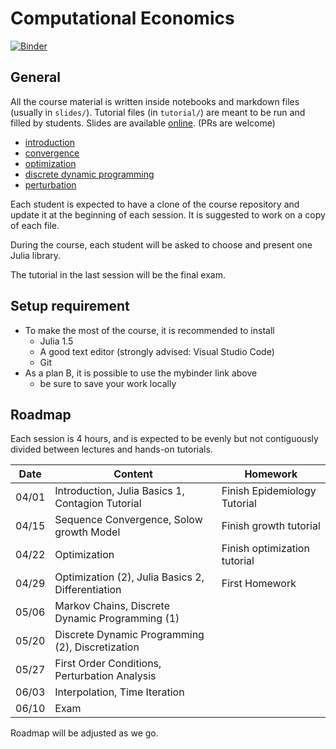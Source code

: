 # Computational Economics

[![Binder](https://mybinder.org/badge_logo.svg)](https://mybinder.org/v2/gh/albop/eco309.git/main?urlpath=lab)

## General

All the course material is written inside notebooks and markdown files (usually in `slides/`). Tutorial files (in `tutorial/`) are meant to be run and filled by students.
Slides are available [online](http://www.mosphere.fr/eco309/slides/). (PRs are welcome)
- [introduction](http://www.mosphere.fr/eco309/slides/)
- [convergence](http://www.mosphere.fr/eco309/slides/convergence.html)
- [optimization](http://www.mosphere.fr/eco309/slides/optimization.html)
- [discrete dynamic programming](http://www.mosphere.fr/eco309/slides/ddp.html)
- [perturbation](http://www.mosphere.fr/eco309/slides/perturbationg.html)

Each student is expected to have a clone of the course repository and update it at the beginning of each session. It is suggested to work on a copy of each file.

During the course, each student will be asked to choose and present one Julia library.

The tutorial in the last session will be the final exam.

## Setup requirement

- To make the most of the course, it is recommended to install
  - Julia 1.5
  - A good text editor (strongly advised: Visual Studio Code)
  - Git
- As a plan B, it is possible to use the mybinder link above
  - be sure to save your work locally

## Roadmap

Each session is 4 hours, and is expected to be evenly but not contiguously divided between lectures and hands-on tutorials.

| Date  | Content                                           | Homework                     |
| ----- | ------------------------------------------------- | ---------------------------- |
| 04/01 | Introduction, Julia Basics 1, Contagion Tutorial  | Finish Epidemiology Tutorial |
| 04/15 | Sequence Convergence, Solow growth Model          | Finish growth tutorial       |
| 04/22 | Optimization                                      | Finish optimization tutorial |
| 04/29 | Optimization (2), Julia Basics 2, Differentiation | First Homework               |
| 05/06 | Markov Chains, Discrete Dynamic Programming (1)   |                              |
| 05/20 | Discrete Dynamic Programming (2), Discretization  |                              |
| 05/27 | First Order Conditions, Perturbation Analysis     |                              |
| 06/03 | Interpolation, Time Iteration                     |                              |
| 06/10 | Exam                                              |                              |

Roadmap will be adjusted as we go.
